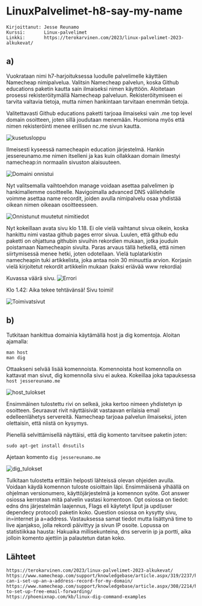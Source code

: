 # LinuxPalvelimet-h8-say-my-name
    Kirjoittanut: Jesse Reunamo
    Kurssi:       Linux-palvelimet
    Linkki:       https://terokarvinen.com/2023/linux-palvelimet-2023-alkukevat/

## a)
Vuokrataan nimi h7-harjoituksessa luodulle palvelimelle käyttäen Namecheap nimipalvelua. Valitsin Namecheap palvelun, koska Github educations paketin kautta sain ilmaiseksi nimen käyttöön. Aloitetaan prosessi rekisteröitymällä Namecheap palveluun. Rekisteröitymiseen ei tarvita valtavia tietoja, mutta nimen hankintaan tarvitaan enemmän tietoja. 

Valitettavasti Github educations paketti tarjoaa ilmaiseksi vain .me top level domain osoitteen, joten sillä joudutaan menemään. Huomiona myös että nimen rekisteröinti menee erillisen nc.me sivun kautta.

![kusetusloppu](https://user-images.githubusercontent.com/112503770/218344052-5ab0ce79-075b-4ca2-a7e4-13ac0c3733e6.jpg)

Ilmeisesti kyseessä namecheapin education järjestelmä. Hankin jessereunamo.me nimen itselleni ja kas kuin ollakkaan domain ilmestyi namecheap:in normaalin sivuston alaisuuteen. 

![Domaini onnistui](https://user-images.githubusercontent.com/112503770/218344068-ebe97cf8-6410-4c86-8657-6a2db02559aa.jpg)


Nyt valitsemalla vaihtoehdon manage voidaan asettaa palvelimen ip hankimallemme osoitteelle. Navigoimalla advanced DNS välilehdelle voimme asettaa name recordit, joiden avulla nimipalvelu osaa yhdistää oikean nimen oikeaan osoitteesseen.

![Onnistunut muutetut nimitiedot](https://user-images.githubusercontent.com/112503770/218344084-95571605-3122-45b2-97f9-f5d8525548b0.jpg)


Nyt kokeillaan avata sivu klo 1.18. Ei ole vielä vaihtanut sivua oikein, koska hankittu nimi vastaa github pages error sivua. Luulen, että github edu paketti on ohjattuna githubin sivuihin rekordien mukaan, jotka jouduin poistamaan Namecheapin sivulta. Paras arvaus tällä hetkellä, että nimen siirtymisessä menee hetki, joten odotellaan. Vielä tuplatarkistin namecheapin tuki artikkelista, joka antaa noin 30 minuuttia arvion. Korjasin vielä kirjoitetut rekordit artikkelin mukaan (kaksi eriävää www rekordia)

Kuvassa väärä sivu.
![Errori](https://user-images.githubusercontent.com/112503770/218344088-85d6610b-1a59-4dcb-93af-b1b8a989fa0c.jpg)

Klo 1.42: Aika tekee tehtävänsä! Sivu toimii!

![Toimivatsivut](https://user-images.githubusercontent.com/112503770/218344368-6d0399ad-24a2-4b0e-be23-66491ec65501.jpg)


## b)
Tutkitaan hankittua domainia käytämällä host ja dig komentoja. Aloitan ajamalla:

    man host
    man dig
    
Ottaakseni selvää lisää komennoista. Komennoista host komennolla on kattavat man sivut, dig komennolla sivu ei aukea. Kokeillaa joka tapauksessa `host jessereunamo.me`

![host_tulokset](https://user-images.githubusercontent.com/112503770/218346587-69dd179f-5bf5-42d4-8e14-ba16056b3219.png)

Ensimmäinen tulostettu rivi on selkeä, joka kertoo nimeen yhdistetyn ip osoitteen. Seuraavat rivit näyttäisivät vastaavan erilaisia email edelleenlähetys servereitä. Namecheap tarjoaa palvelun ilmaiseksi, joten olettaisin, että niistä on kysymys.

Pienellä selvittämisellä näyttäisi, että dig komento tarvitsee paketin joten:

    sudo apt-get install dnsutils
    
Ajetaan komento `dig jessereunamo.me`

![dig_tulokset](https://user-images.githubusercontent.com/112503770/218346596-256fa12e-d642-463e-8204-2a501492eee9.png)

Tulkitaan tulostetta erittäin helposti lähteissä olevan ohjeiden avulla. Voidaan käydä komennon tuloste osioittain läpi. Ensimmäisenä ylhäällä on ohjelman versionumero, käyttöjärjestelmä ja komennon syöte. Got answer osiossa kerrotaan mitä palvelin vastasi komentoon. Opt osiossa on tiedot: edns dns järjestelmän laajennus, Flags eli käytetyt liput ja upd(user dependecy protocol) paketin koko. Question osiossa on kysytty sivu, in=internet ja a=address. Vastauksessa samat tiedot mutta lisättynä time to live ajanjakso, jolla rekordi päivittyy ja sivun IP osoite. Lopussa on statistiikkaa hausta: Hakuaika millisekunteina, dns serverin ip ja portti, aika jolloin komento ajettiin ja palautetun datan koko.
## Lähteet

    https://terokarvinen.com/2023/linux-palvelimet-2023-alkukevat/
    https://www.namecheap.com/support/knowledgebase/article.aspx/319/2237/how-can-i-set-up-an-a-address-record-for-my-domain/
    https://www.namecheap.com/support/knowledgebase/article.aspx/308/2214/how-to-set-up-free-email-forwarding/
    https://phoenixnap.com/kb/linux-dig-command-examples
    
    

